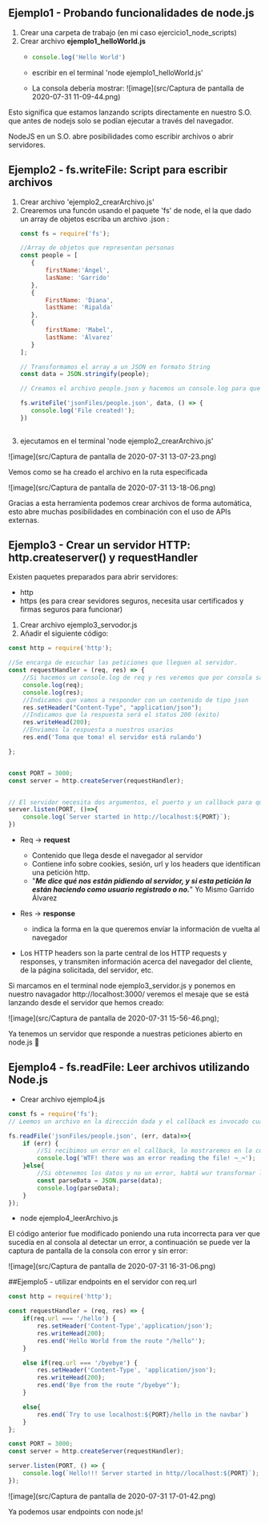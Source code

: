 ## Ejemplo1 - Probando funcionalidades de node.js

1. Crear una carpeta de trabajo (en mi caso ejercicio1_node_scripts)
2. Crear archivo **ejemplo1_helloWorld.js**
    * ```jsx
      console.log('Hello World')
      ```
      
    * escribir en el terminal 'node ejemplo1_helloWorld.js'
    
    * La consola debería mostrar:
    ![image](src/Captura de pantalla de 2020-07-31 11-09-44.png)
    
  Esto significa que estamos lanzando scripts directamente en nuestro S.O. que antes de nodejs solo se podían ejecutar a través del navegador.
    
 NodeJS en un S.O. abre posibilidades como escribir archivos o abrir servidores.
    
    
## Ejemplo2 - fs.writeFile: Script para escribir archivos 

1. Crear archivo 'ejemplo2_crearArchivo.js' 
2. Crearemos una funcón usando el paquete 'fs' de node, el la que dado un array de objetos escriba un archivo .json :
    ```jsx
   const fs = require('fs');
   
   //Array de objetos que representan personas
   const people = [
       {
           firstName:'Ángel',
           lasName: 'Garrido'
       },
       {
           FirstName: 'Diana',
           lastName: 'Ripalda'
       },
       {
           firstName: 'Mabel',
           lastName: 'Álvarez'
       }
   ];
   
   // Transformamos el array a un JSON en formato String
   const data = JSON.stringify(people);
   
   // Creamos el archivo people.json y hacemos un console.log para que nos avise cuando se complete la escritura
   
   fs.writeFile('jsonFiles/people.json', data, () => {
       console.log('File created!');
   })
      
   ```
3. ejecutamos en el terminal 'node ejemplo2_crearArchivo.js'

![image](src/Captura de pantalla de 2020-07-31 13-07-23.png)

Vemos como se ha creado el archivo en la ruta especificada

![image](src/Captura de pantalla de 2020-07-31 13-18-06.png)

Gracias a esta herramienta podemos crear archivos de forma automática, esto abre muchas posibilidades en combinación con el uso de APIs externas.


## Ejemplo3 - Crear un servidor HTTP: http.createserver() y requestHandler

Existen  paquetes preparados para abrir servidores:
* http
* https (es para crear sevidores seguros, necesita usar certificados y firmas seguros para funcionar)

1. Crear archivo ejemplo3_servodor.js
2. Añadir el siguiente código:
```jsx
const http = require('http');

//Se encarga de escuchar las peticiones que lleguen al servidor.
const requestHandler = (req, res) => {
    //Si hacemos un console.log de req y res veremos que por consola sale un output muy largo
    console.log(req);
    console.log(res);
    //Indicamos que vamos a responder con un contenido de tipo json
    res.setHeader("Content-Type", "application/json");
    //Indicamos que la respuesta será el status 200 (éxito)
    res.writeHead(200);
    //Enviamos la respuesta a nuestros usarios
    res.end('Toma que toma! el servidor está rulando')

};


const PORT = 3000;
const server = http.createServer(requestHandler);


// El servidor necesita dos argumentos, el puerto y un callback para que funcione con node
server.listen(PORT, ()=>{
    console.log(`Server started in http://localhost:${PORT}`);
})

```   
 
* Req &rarr; **request**

    * Contenido que llega desde el navegador al servidor
    * Contiene info sobre cookies, sesión, url y los headers que identifican una petición http.
    * "***Me dice qué nos están pidiendo al servidor, y si esta petición la están haciendo como usuario registrado o no.***" Yo Mismo Garrido Álvarez
  

* Res &rarr; **response**
    * indica la forma en la que queremos envíar la información de vuelta al navegador

* Los HTTP headers son la parte central de los HTTP requests y responses, y transmiten información acerca del navegador del cliente, de la página solicitada, del servidor, etc.


Si marcamos en el terminal node ejemplo3_servidor.js y ponemos en nuestro navagador http://localhost:3000/ veremos el mesaje que se está lanzando desde el servidor que hemos creado:

![image](src/Captura de pantalla de 2020-07-31 15-56-46.png);

Ya tenemos un servidor que responde a nuestras peticiones abierto en node.js 💃

## Ejemplo4 - fs.readFile: Leer archivos utilizando Node.js

* Crear archivo ejemplo4.js
```jsx
const fs = require('fs');
// Leemos un archivo en la dirección dada y el callback es invocado cuando se termina de leer y procesar el archivo

fs.readFile('jsonFiles/people.json', (err, data)=>{
    if (err) {
        //Si recibimos un error en el callback, lo mostraremos en la consola
        console.log('WTF! there was an error reading the file! ¬_¬');
    }else{
        //Si obtenemos los datos y no un error, habtá wur transformar la información con JSON.parse() para mostrarla
        const parseData = JSON.parse(data);
        console.log(parseData);
    }
});
```
* node ejemplo4_leerArchivo.js 

El código anterior fue modificado poniendo una ruta incorrecta para ver que sucedía en al consola al detectar un error, a continuación se puede ver la captura de pantalla de la consola con error y sin error:

![image](src/Captura de pantalla de 2020-07-31 16-31-06.png)

##Ejemplo5 - utilizar endpoints en el servidor con req.url

```jsx
const http = require('http');

const requestHandler = (req, res) => {
    if(req.url === '/hello') {
        res.setHeader('Content-Type','application/json');
        res.writeHead(200);
        res.end('Hello World from the route "/hello"');
    }

    else if(req.url === '/byebye') {
        res.setHeader('Content-Type', 'application/json');
        res.writeHead(200);
        res.end('Bye from the route "/byebye"');
    }

    else{
        res.end(`Try to use localhost:${PORT}/hello in the navbar`)
    }
};

const PORT = 3000;
const server = http.createServer(requestHandler);

server.listen(PORT, () => {
    console.log(`Hello!!! Server started in http//localhost:${PORT}`);
});
```
![image](src/Captura de pantalla de 2020-07-31 17-01-42.png)

Ya podemos usar endpoints con node.js!